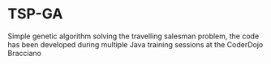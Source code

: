 # TSP-GA
Simple genetic algorithm solving the travelling salesman problem, the code has been developed during multiple Java training sessions at the CoderDojo Bracciano
